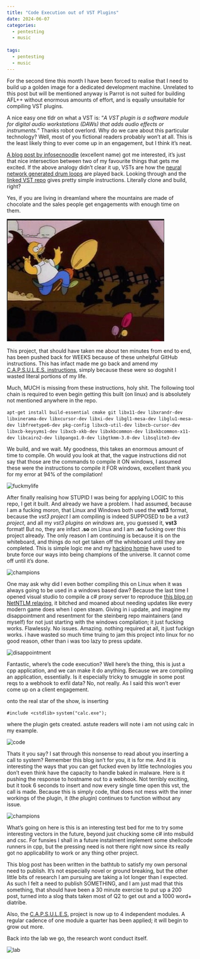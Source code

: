 ```yaml
---
title: "Code Execution out of VST Plugins"
date: 2024-06-07
categories:
  - pentesting
  - music
  
tags:
  - pentesting
  - music
---
```


For the second time this month I have been forced to realise that I need to build up a golden image for a dedicated development machine. Unrelated to this post but will be mentioned anyway is Parrot is not suited for building AFL++ without enormous amounts of effort, and is equally unsuitable for compiling VST plugins.

A nice easy one tldr on what a VST is: “_A VST plugin is a software module for digital audio workstations (DAWs) that adds audio effects or instruments._” Thanks robot overlord. Why do we care about this particular technology? Well, most of you fictional readers probably won’t at all. This is the least likely thing to ever come up in an engagement, but I think it’s neat.

[A blog post by infosecnoodle](https://www.infosecnoodle.com/p/vst-plug-ins-for-initial-access) (excellent name) got me interested, it’s just that nice intersection between two of my favourite things that gets me excited. If the above analogy didn’t clear it up, VSTs are how the [neural network generated drum loops](https://onecloudemoji.github.io/projects/drums-rnn/) are played back. Looking through and the [linked VST repo](https://github.com/steinbergmedia/vst3_example_plugin_hello_world) gives pretty simple instructions. Literally clone and build, right?

Yes, if you are living in dreamland where the mountains are made of chocolate and the sales people get engagements with enough time on them. 

![chocolateland](/assets/images/vst/chocolate.jpg)

This project, that should have taken me about ten minutes from end to end, has been pushed back for WEEKS because of these unhelpful GitHub instructions. This has infact made me go back and amend my [C.A.P.S.U.L.E.S. instructions](https://onecloudemoji.github.io/labbing/projects/learning/capsules/), simply because these were so dogshit I wasted literal portions of my life.

Much, MUCH is missing from these instructions, holy shit. The following tool chain is required to even begin getting this built (on linux) and is absolutely not mentioned anywhere in the repo.

````apt-get install build-essential cmake git libx11-dev libxrandr-dev libxinerama-dev libxcursor-dev libxi-dev libgl1-mesa-dev libglu1-mesa-dev libfreetype6-dev pkg-config libxcb-util-dev libxcb-cursor-dev libxcb-keysyms1-dev libxcb-xkb-dev libxkbcommon-dev libxkbcommon-x11-dev libcairo2-dev libpango1.0-dev libgtkmm-3.0-dev libsqlite3-dev````

We build, and we wait. My goodness, this takes an enormous amount of time to compile. Oh would you look at that, the vague instructions did not say that those are the commands to compile it ON windows, I assumed these were the instructions to compile it FOR windows, excellent thank you for my error at 94% of the compilation!

![fuckmylife](/assets/images/model_location/2021-03-05_19h59_10.png)

After finally realising how STUPID I was being for applying LOGIC to this repo, I get it built. And already we have a problem. I had assumed, because I am a fucking moron, that Linux and Windows both used the __vst3__ format, because the _vst3 project_ I am compiling is indeed SUPPOSED to be a _vst3 project_, and all my _vst3 plugins on windows_ are, you guessed it, __vst3__ format! But no, they are infact __.so__ on Linux and I am __.so__ fucking over this project already. The only reason I am continuing is because it is on the whiteboard, and things do not get taken off the whiteboard until they are completed. This is simple logic me and my [hacking homie](https://kymb0.github.io/) have used to brute force our ways into being champions of the universe. It cannot come off until it’s done.

![champions](/assets/images/vst/champion.jpg)

One may ask why did I even bother compiling this on Linux when it was always going to be used in a windows based daw? Because the last time I opened visual studio to compile a c# proxy server to reproduce [this blog on NetNTLM relaying]((https://badoption.eu/blog/2024/04/25/netntlm.html)), it bitched and moaned about needing updates like every modern game does when I open steam. Giving in i update, and imagine my disappointment and resentment for the steinberg repo maintainers (and myself) for not just starting with the windows compilation; it just fucking works. Flawlessly. No issues. Amazing. nothing required at all, it just fuckign works. i have wasted so much time truing to jam this project into linux for no good reason, other than i was too lazy to press update.

![disappointment](/assets/images/vst/disappointment.jpg)

Fantastic, where’s the code execution? Well here’s the thing, this is just a cpp application, and we can make it do anything. Because we are compiling an application, essentially. Is it especially tricky to smuggle in some post reqs to a webhook to exfil data? No, not really. As I said this won’t ever come up on a client engagement.

onto the real star of the show, is inserting 

````#include <cstdlib>````
````system("calc.exe");````
	
where the plugin gets created. astute readers will note i am not using calc in my example.

![code](/assets/images/vst/code.jpg)

Thats it you say? I sat through this nonsense to read about you inserting a call to system? Remember this blog isn’t for you, it is for me. And it is interesting the ways that you can get fucked even by little technologies you don’t even think have the capacity to handle baked in malware. Here is it pushing the response to hostname out to a webhook. Not terribly exciting, but it took 6 seconds to insert and now every single time open this vst, the call is made. Because this is simply code, that does not mess with the inner workings of the plugin, it (the plugin) continues to function without any issue. 

![champions](/assets/images/vst/webhook.jpg)

What’s going on here is this is an interesting test bed for me to try some interesting vectors in the future, beyond just chucking some c# into msbuild and csc. For funsies I shall in a future instalment implement some shellcode runners in cpp, but the pressing need is not there right now since its really got no applicability to work or any thing other project. 

This blog post has been written in the bathtub to satisfy my own personal need to publish. It’s not especially novel or ground breaking, but the other little bits of research I am pursuing are taking a lot longer than I expected. As such I felt a need to publish SOMETHING, and I am just mad that this something, that should have been a 30 minute exercise to put up a 200 post, turned into a slog thats taken most of Q2 to get out and a 1000 word+ diatribe.

Also, the [C.A.P.S.U.L.E.S.](https://github.com/onecloudemoji/C.A.P.S.U.L.E.S.) project is now up to 4 independent modules. A regular cadence of one module a quarter has been applied; it will begin to grow out more. 

Back into the lab we go, the research wont conduct itself.

![lab](/assets/images/vst/lab.jpg)

